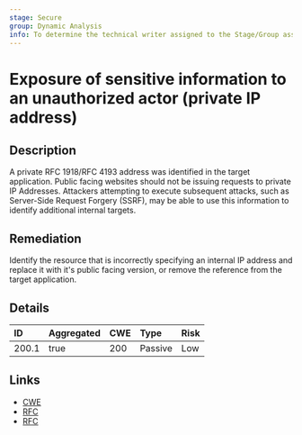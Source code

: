```yaml
---
stage: Secure
group: Dynamic Analysis
info: To determine the technical writer assigned to the Stage/Group associated with this page, see https://about.gitlab.com/handbook/engineering/ux/technical-writing/#assignments
---
```


# Exposure of sensitive information to an unauthorized actor (private IP address)

## Description

A private RFC 1918/RFC 4193 address was identified in the target application. Public facing websites should not be issuing
requests to private IP Addresses. Attackers attempting to execute subsequent attacks, such as Server-Side
Request Forgery (SSRF), may be able to use this information to identify additional internal targets.

## Remediation

Identify the resource that is incorrectly specifying an internal IP address and replace it with it's public
facing version, or remove the reference from the target application.

## Details

| ID | Aggregated | CWE | Type | Risk |
|:---|:--------|:--------|:--------|:--------|
| 200.1 | true | 200 | Passive | Low |

## Links

- [CWE](https://cwe.mitre.org/data/definitions/200.html)
- [RFC](https://datatracker.ietf.org/doc/html/rfc1918)
- [RFC](https://datatracker.ietf.org/doc/html/rfc4193)
